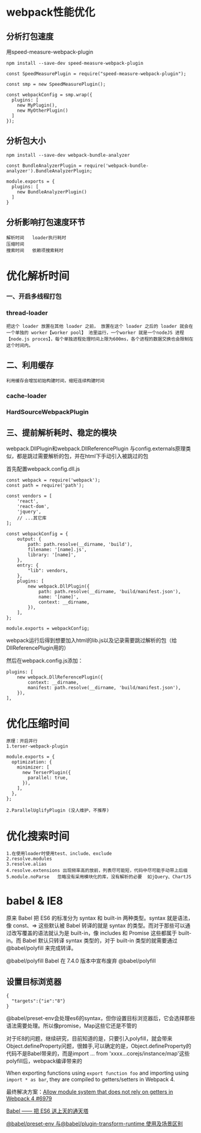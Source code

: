 # webpack性能优化
##  分析打包速度
用speed-measure-webpack-plugin
```
npm install --save-dev speed-measure-webpack-plugin
```
```
const SpeedMeasurePlugin = require("speed-measure-webpack-plugin");
 
const smp = new SpeedMeasurePlugin();
 
const webpackConfig = smp.wrap({
  plugins: [
    new MyPlugin(),
    new MyOtherPlugin()
  ]
});
```
## 分析包大小
```
npm install --save-dev webpack-bundle-analyzer
```
```
const BundleAnalyzerPlugin = require('webpack-bundle-analyzer').BundleAnalyzerPlugin;

module.exports = {
  plugins: [
    new BundleAnalyzerPlugin()
  ]
}
```

## 分析影响打包速度环节
    解析时间   loader执行耗时
    压缩时间   
    搜索时间   依赖项搜索耗时

# 优化解析时间
### 一、开启多线程打包
### thread-loader
    把这个 loader 放置在其他 loader 之前， 放置在这个 loader 之后的 loader 就会在一个单独的 worker【worker pool】 池里运行，一个worker 就是一个nodeJS 进程【node.js proces】，每个单独进程处理时间上限为600ms，各个进程的数据交换也会限制在这个时间内。

## 二、利用缓存
    利用缓存会增加初始构建时间，缩短连续构建时间
### cache-loader
### HardSourceWebpackPlugin

## 三、提前解析耗时、稳定的模块
  webpack.DllPlugin和webpack.DllReferencePlugin
  与config.externals原理类似，都是跳过需要解析的包，并在html下手动引入被跳过的包

  首先配置webpack.config.dll.js
  ```
  const webpack = require('webpack');
  const path = require('path');

  const vendors = [
      'react',
      'react-dom',
      'jquery',
      // ...其它库
  ];

  const webpackConfig = {
      output: {
          path: path.resolve(__dirname, 'build'),
          filename: '[name].js',
          library: '[name]',
      },
      entry: {
          "lib": vendors,
      },
      plugins: [
          new webpack.DllPlugin({
              path: path.resolve(__dirname, 'build/manifest.json'),
              name: '[name]',
              context: __dirname,
          }),
      ],
  };

  module.exports = webpackConfig;
  ```
  webpack运行后得到想要加入html的lib.js以及记录需要跳过解析的包（给DllReferencePlugin用的）
  
  然后在webpack.config.js添加：
  ```
  plugins: [
      new webpack.DllReferencePlugin({
          context: __dirname,
          manifest: path.resolve(__dirname, 'build/manifest.json'),
      }),
  ],
  ```

# 优化压缩时间
    原理：开启并行
    1.terser-webpack-plugin
```
module.exports = {
  optimization: {
    minimizer: [
      new TerserPlugin({
        parallel: true,
      }),
    ],
  },
};
```
    2.ParallelUglifyPlugin (没人维护，不推荐)

# 优化搜索时间
    1.在使用loader时使用test、include、exclude
    2.resolve.modules
    3.resolve.alias
    4.resolve.extensions 出现频率高的放前，列表尽可能短，代码中尽可能手动带上后缀
    5.module.noParse   忽略没有采用模块化的库，没有解析的必要  如jQuery、ChartJS


# babel & IE8
  原来 Babel 把 ES6 的标准分为 syntax 和 built-in 两种类型。syntax 就是语法，像 const、=> 这些默认被 Babel 转译的就是 syntax 的类型。而对于那些可以通过改写覆盖的语法就认为是 built-in，像 includes 和 Promise 这些都属于 built-in。而 Babel 默认只转译 syntax 类型的，对于 built-in 类型的就需要通过 @babel/polyfill 来完成转译。

  @babel/polyfill    Babel 在 7.4.0 版本中宣布废弃 @babel/polyfill 

## 设置目标浏览器


```
{
  "targets":{"ie":"8"}
}
```
@babel/preset-env会处理es6的syntax，但你设置目标浏览器后，它会选择那些语法需要处理。所以像promise，Map这些它还是不管的


  对于IE8的问题，继续研究，目前知道的是，只要引入polyfill，就会带来Object.defineProperty问题，很棘手,可以确定的是，Object.defineProperty的代码不是Babel带来的，而是import ... from 'xxxx...corejs/instance/map'这些polyfill后，webpack编译带来的

  When exporting functions using ```export function foo``` and importing using ```import * as bar```, they are compiled to getters/setters in Webpack 4.
  
  最终解决方案：[Allow module system that does not rely on getters in Webpack 4 #6979](https://github.com/webpack/webpack/issues/6979)

[Babel —— 把 ES6 送上天的通天塔](https://www.cnblogs.com/vivotech/p/13330393.html)

[@babel/preset-env 与@babel/plugin-transform-runtime 使用及场景区别](https://segmentfault.com/a/1190000021188054)